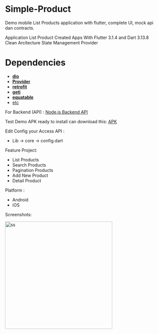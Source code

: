 # Simple-Product

Demo mobile List Products application with flutter, complete UI, mock api dan contracts.

Application List Product
Created Apps With Flutter 3.1.4 and Dart 3.13.8 Clean Arcitecture State Management Provider

# Dependencies
<ul>
  <li><a href="https://pub.dev/packages/dio"><b>dio</b></a></li>
  <li><a href="https://pub.dev/packages/provider"><b>Provider</b></a></li>
  <li><a href="https://pub.dev/packages/retrofit"><b>retrofit</b></a></li>
  <li><a href="https://pub.dev/packages/get_it"><b>geti</b></a></li>
  <li><a href="https://pub.dev/packages/equatable"><b>equatable</b></a></li>
  <li><a href="https://pub.dev/">etc</a></li>
</ul>

For Backend (API) :
[Node.js Backend API](https://github.com/fanfantasi/Backend-Products)

Test Demo APK ready to install can download this:
[APK](https://github.com/fanfantasi/Simple-Product/blob/Master/app-release.apk)


Edit Config your Access API :
- Lib -> core -> config.dart
  
Feature Project:
+ List Products
+ Search Products
+ Pagination Products
+ Add New Product
+ Detail Product

Platform :
+ Android
+ iOS

<p>

Screenshots:

<p float="left">
  <img width="349" alt="ss" src="https://github.com/user-attachments/assets/8fbf3d2a-dd47-48d8-ab60-bf23e32966b8">
</p>
